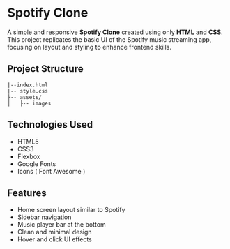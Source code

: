 # Spotify Clone 

A simple and responsive **Spotify Clone** created using only **HTML** and **CSS**. This project replicates the basic UI of the Spotify music streaming app, focusing on layout and styling to enhance frontend skills.

##  Project Structure

```
|--index.html
|-- style.css
├-- assets/
│   ├-- images
```

## Technologies Used

- HTML5  
- CSS3  
- Flexbox  
- Google Fonts  
- Icons ( Font Awesome )

##  Features

- Home screen layout similar to Spotify
- Sidebar navigation 
- Music player bar at the bottom
- Clean and minimal design
- Hover and click UI effects
